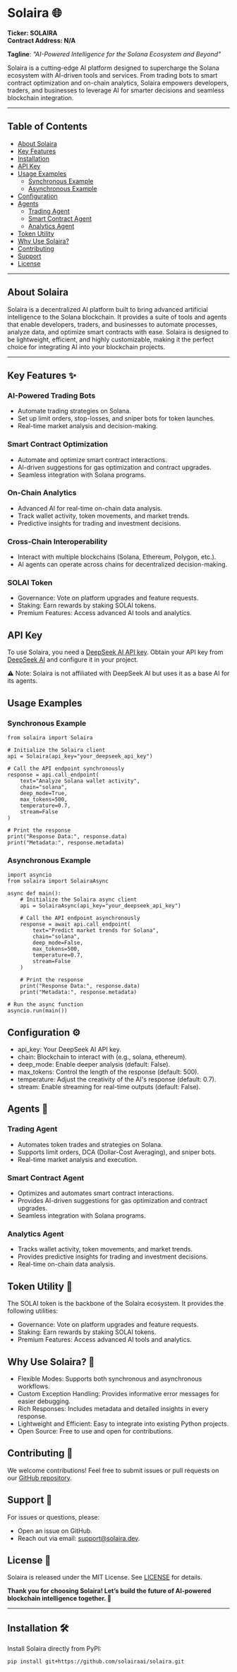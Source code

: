 # Solaira 🌐  
**Ticker: SOLAIRA**  
**Contract Address: N/A**

**Tagline**: *"AI-Powered Intelligence for the Solana Ecosystem and Beyond"*

Solaira is a cutting-edge AI platform designed to supercharge the Solana ecosystem with AI-driven tools and services. From trading bots to smart contract optimization and on-chain analytics, Solaira empowers developers, traders, and businesses to leverage AI for smarter decisions and seamless blockchain integration.

---

## Table of Contents
- [About Solaira](#about-solaira)
- [Key Features](#key-features)
- [Installation](#installation)
- [API Key](#api-key)
- [Usage Examples](#usage-examples)
  - [Synchronous Example](#synchronous-example)
  - [Asynchronous Example](#asynchronous-example)
- [Configuration](#configuration)
- [Agents](#agents)
  - [Trading Agent](#trading-agent)
  - [Smart Contract Agent](#smart-contract-agent)
  - [Analytics Agent](#analytics-agent)
- [Token Utility](#token-utility)
- [Why Use Solaira?](#why-use-solaira)
- [Contributing](#contributing)
- [Support](#support)
- [License](#license)

---

## About Solaira
Solaira is a decentralized AI platform built to bring advanced artificial intelligence to the Solana blockchain. It provides a suite of tools and agents that enable developers, traders, and businesses to automate processes, analyze data, and optimize smart contracts with ease. Solaira is designed to be lightweight, efficient, and highly customizable, making it the perfect choice for integrating AI into your blockchain projects.

---

## Key Features ✨

### **AI-Powered Trading Bots**
- Automate trading strategies on Solana.
- Set up limit orders, stop-losses, and sniper bots for token launches.
- Real-time market analysis and decision-making.

### **Smart Contract Optimization**
- Automate and optimize smart contract interactions.
- AI-driven suggestions for gas optimization and contract upgrades.
- Seamless integration with Solana programs.

### **On-Chain Analytics**
- Advanced AI for real-time on-chain data analysis.
- Track wallet activity, token movements, and market trends.
- Predictive insights for trading and investment decisions.

### **Cross-Chain Interoperability**
- Interact with multiple blockchains (Solana, Ethereum, Polygon, etc.).
- AI agents can operate across chains for decentralized decision-making.

### **SOLAI Token**
- Governance: Vote on platform upgrades and feature requests.
- Staking: Earn rewards by staking SOLAI tokens.
- Premium Features: Access advanced AI tools and analytics.

## **API Key**
To use Solaira, you need a [DeepSeek AI API key](https://platform.deepseek.com/api_keys). Obtain your API key from [DeepSeek AI](https://platform.deepseek.com/api_keys) and configure it in your project.

⚠️ Note: Solaira is not affiliated with DeepSeek AI but uses it as a base AI for its agents.

## Usage Examples
### Synchronous Example
```
from solaira import Solaira

# Initialize the Solaira client
api = Solaira(api_key="your_deepseek_api_key")

# Call the API endpoint synchronously
response = api.call_endpoint(
    text="Analyze Solana wallet activity",
    chain="solana",
    deep_mode=True,
    max_tokens=500,
    temperature=0.7,
    stream=False
)

# Print the response
print("Response Data:", response.data)
print("Metadata:", response.metadata)
```
### Asynchronous Example
```
import asyncio
from solaira import SolairaAsync

async def main():
    # Initialize the Solaira async client
    api = SolairaAsync(api_key="your_deepseek_api_key")

    # Call the API endpoint asynchronously
    response = await api.call_endpoint(
        text="Predict market trends for Solana",
        chain="solana",
        deep_mode=False,
        max_tokens=500,
        temperature=0.7,
        stream=False
    )

    # Print the response
    print("Response Data:", response.data)
    print("Metadata:", response.metadata)

# Run the async function
asyncio.run(main())
```
## Configuration ⚙️
- api_key: Your DeepSeek AI API key.
- chain: Blockchain to interact with (e.g., solana, ethereum).
- deep_mode: Enable deeper analysis (default: False).
- max_tokens: Control the length of the response (default: 500).
- temperature: Adjust the creativity of the AI's response (default: 0.7).
- stream: Enable streaming for real-time outputs (default: False).

## Agents 🤖
### Trading Agent
- Automates token trades and strategies on Solana.
- Supports limit orders, DCA (Dollar-Cost Averaging), and sniper bots.
- Real-time market analysis and execution.

### Smart Contract Agent
- Optimizes and automates smart contract interactions.
- Provides AI-driven suggestions for gas optimization and contract upgrades.
- Seamless integration with Solana programs.

### Analytics Agent
- Tracks wallet activity, token movements, and market trends.
- Provides predictive insights for trading and investment decisions.
- Real-time on-chain data analysis.

## Token Utility 💎
The SOLAI token is the backbone of the Solaira ecosystem. It provides the following utilities:
- Governance: Vote on platform upgrades and feature requests.
- Staking: Earn rewards by staking SOLAI tokens.
- Premium Features: Access advanced AI tools and analytics.

## Why Use Solaira? 🚀
- Flexible Modes: Supports both synchronous and asynchronous workflows.
- Custom Exception Handling: Provides informative error messages for easier debugging.
- Rich Responses: Includes metadata and detailed insights in every response.
- Lightweight and Efficient: Easy to integrate into existing Python projects.
- Open Source: Free to use and open for contributions.

## Contributing 🤝
We welcome contributions! Feel free to submit issues or pull requests on our [GitHub repository](https://github.com/SolairaAI/Solaira).

## Support 📧
For issues or questions, please:
- Open an issue on GitHub.
- Reach out via email: support@solaira.dev.

## License 📜
Solaira is released under the MIT License. See [LICENSE](#license) for details.

**Thank you for choosing Solaira! Let’s build the future of AI-powered blockchain intelligence together. 🌌**

---

## Installation 🛠️
Install Solaira directly from PyPI:
```bash
pip install git+https://github.com/solairaai/solaira.git

